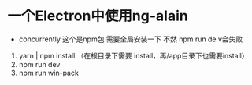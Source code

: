# 一个Electron中使用ng-alain
  - concurrently 这个是npm包 需要全局安装一下 不然 npm run de v会失败
1. yarn | npm install （在根目录下需要 install，再/app目录下也需要install）
2. npm run dev
3. npm run win-pack
